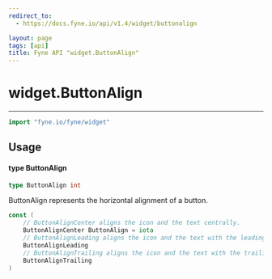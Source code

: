```yaml
---
redirect_to:
  - https://docs.fyne.io/api/v1.4/widget/buttonalign

layout: page
tags: [api]
title: Fyne API "widget.ButtonAlign"
---
```



# widget.ButtonAlign
---
```go
import "fyne.io/fyne/widget"
```

## Usage

#### type ButtonAlign

```go
type ButtonAlign int
```

ButtonAlign represents the horizontal alignment of a button.

```go
const (
	// ButtonAlignCenter aligns the icon and the text centrally.
	ButtonAlignCenter ButtonAlign = iota
	// ButtonAlignLeading aligns the icon and the text with the leading edge.
	ButtonAlignLeading
	// ButtonAlignTrailing aligns the icon and the text with the trailing edge.
	ButtonAlignTrailing
)
```
